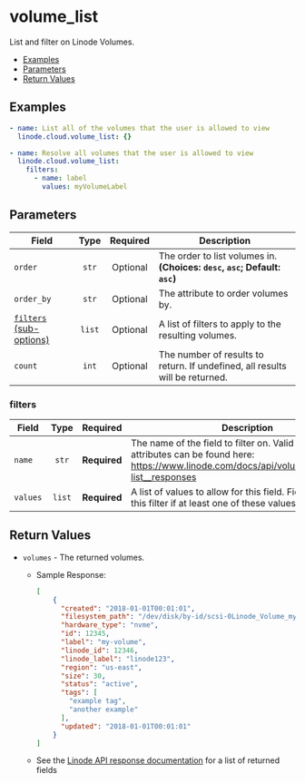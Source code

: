 # volume_list

List and filter on Linode Volumes.

- [Examples](#examples)
- [Parameters](#parameters)
- [Return Values](#return-values)

## Examples

```yaml
- name: List all of the volumes that the user is allowed to view
  linode.cloud.volume_list: {}
```

```yaml
- name: Resolve all volumes that the user is allowed to view
  linode.cloud.volume_list:
    filters:
      - name: label
        values: myVolumeLabel
```


## Parameters

| Field     | Type | Required | Description                                                                  |
|-----------|------|----------|------------------------------------------------------------------------------|
| `order` | <center>`str`</center> | <center>Optional</center> | The order to list volumes in.  **(Choices: `desc`, `asc`; Default: `asc`)** |
| `order_by` | <center>`str`</center> | <center>Optional</center> | The attribute to order volumes by.   |
| [`filters` (sub-options)](#filters) | <center>`list`</center> | <center>Optional</center> | A list of filters to apply to the resulting volumes.   |
| `count` | <center>`int`</center> | <center>Optional</center> | The number of results to return. If undefined, all results will be returned.   |

### filters

| Field     | Type | Required | Description                                                                  |
|-----------|------|----------|------------------------------------------------------------------------------|
| `name` | <center>`str`</center> | <center>**Required**</center> | The name of the field to filter on. Valid filterable attributes can be found here: https://www.linode.com/docs/api/volumes/#volumes-list__responses   |
| `values` | <center>`list`</center> | <center>**Required**</center> | A list of values to allow for this field. Fields will pass this filter if at least one of these values matches.   |

## Return Values

- `volumes` - The returned volumes.

    - Sample Response:
        ```json
        [
            {
              "created": "2018-01-01T00:01:01",
              "filesystem_path": "/dev/disk/by-id/scsi-0Linode_Volume_my-volume",
              "hardware_type": "nvme",
              "id": 12345,
              "label": "my-volume",
              "linode_id": 12346,
              "linode_label": "linode123",
              "region": "us-east",
              "size": 30,
              "status": "active",
              "tags": [
                "example tag",
                "another example"
              ],
              "updated": "2018-01-01T00:01:01"
            }
        ]
        ```
    - See the [Linode API response documentation](https://www.linode.com/docs/api/volumes/#volumes-list__response-samples) for a list of returned fields


